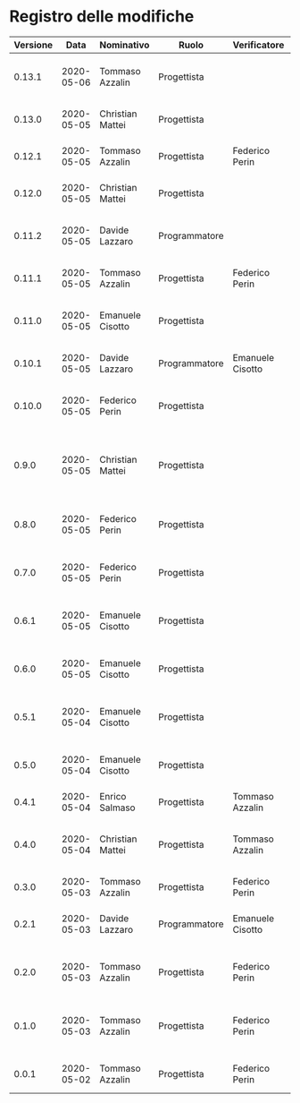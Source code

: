 # Registro delle modifiche
Versione | Data | Nominativo | Ruolo | Verificatore | Descrizione
------------- | ------------- | ------------- | ------------- | ------------- | -------------
0.13.1 | 2020-05-06 | Tommaso Azzalin | Progettista | | Aggiornati diagrammi delle classi dell'applicazione.
0.13.0 | 2020-05-05 | Christian Mattei | Progettista | | Stesura diagramma classi applicazione. 
0.12.1 | 2020-05-05 | Tommaso Azzalin | Progettista | Federico Perin | Completata sezione Requisiti del Backend.
0.12.0 | 2020-05-05 | Christian Mattei | Progettista | | Stesura architettura applicazione. 
0.11.2 | 2020-05-05 | Davide Lazzaro | Programmatore | | Aggiunta contenuto sezione package nel Backend.
0.11.1 | 2020-05-05 | Tommaso Azzalin | Progettista | Federico Perin | Correzione documentazione API.
0.11.0 | 2020-05-05 | Emanuele Cisotto | Progettista | | Correzione stile diagrammi classi e sequenza web-app.
0.10.1 | 2020-05-05| Davide Lazzaro | Programmatore | Emanuele Cisotto | Aggiunti diagrammi nella sezione classi.
0.10.0 | 2020-05-05 | Federico Perin   | Progettista | | Stesura e verifica della sezione Requisiti e installazione.
0.9.0 | 2020-05-05 | Christian Mattei | Progettista | | Aggiunto diagrammi dei package dell'applicazione e stesura della sezione. 
0.8.0 | 2020-05-05 | Federico Perin   | Progettista | | Stesura e verifica dei diagrammi delle classi per la web-app.
0.7.0 | 2020-05-05 | Federico Perin   | Progettista | | Stesura e verifica dei diagrammi package per la web-app.
0.6.1 | 2020-05-05 | Emanuele Cisotto | Progettista | | Aggiunti diagrammi di sequenza per la web-app.
0.6.0 | 2020-05-05 | Emanuele Cisotto | Progettista | | Stesura dei diagrammi di sequenza per la web-app.
0.5.1 | 2020-05-04 | Emanuele Cisotto | Progettista | | Aggiunta introduzione e architettura web-app.
0.5.0 | 2020-05-04 | Emanuele Cisotto | Progettista | | Stesura della introduzione e della architettura web-app.
0.4.1 | 2020-05-04 | Enrico Salmaso | Progettista | Tommaso Azzalin | Stesura sezione Requisiti.
0.4.0 | 2020-05-04 | Christian Mattei | Progettista | Tommaso Azzalin | Stesura introduzione applicazione e struttura della sezione Requisiti.
0.3.0 | 2020-05-03 | Tommaso Azzalin | Progettista | Federico Perin | Aggiunti requisiti per il backend.
0.2.1 | 2020-05-03 | Davide Lazzaro  | Programmatore | Emanuele Cisotto | Aggiunti diagrammi alle sezioni classi e sequenza.
0.2.0 | 2020-05-03 | Tommaso Azzalin | Progettista | Federico Perin | Aggiunta diagrammi package per il backend.
0.1.0 | 2020-05-03 | Tommaso Azzalin | Progettista | Federico Perin | Aggiunta estensione per visualizzazione di immagini a full-screen.
0.0.1 | 2020-05-02 | Tommaso Azzalin | Progettista | Federico Perin | Creata struttura sito web manuale manutentore.
